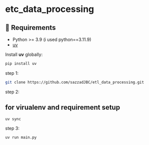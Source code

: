# etc_data_processing

## 🚀 Requirements

- Python >= 3.9 (i used python==3.11.9)
- [uv](https://pypi.org/project/uv/)

Install **uv** globally:

```bash
pip install uv
```

step 1:
```bash
git clone https://github.com/sazzadJBC/etl_data_processing.git
```

step 2: 

## for virualenv and requirement setup
```bash
uv sync
```

step 3:
```bash
uv run main.py
```
